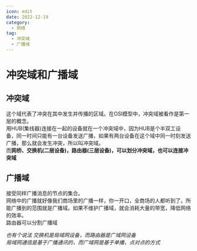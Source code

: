 ```yaml
---
icon: edit
date: 2022-12-19
category:
  - 网络
tag:
  - 冲突域
  - 广播域
---
```

# 冲突域和广播域

## 冲突域
这个域代表了冲突在其中发生并传播的区域。在OSI模型中，冲突域被看作是第一层的概念。  
用HUB(集线器)连接在一起的设备就在一个冲突域中，因为HUB是个半双工设备，同一时间只能有一台设备发送广播，如果有两台设备在这个域中同一时刻发送广播，那么就会发生冲突，所以叫冲突域。  
而**网桥、交换机(二层设备)，路由器(三层设备)，可以划分冲突域，也可以连接冲突域**

## 广播域
接受同样广播消息的节点的集合。  
网络中的广播就好像我们商场里的广播一样，你一开口，全商场的人都听到了。所能广播到的范围就是广播域。如果不维护广播域，就会消耗大量的带宽，降低网络的效率。  
路由器可以分割广播域


*也有个说法 交换机是局域网设备，而路由器是广域网设备  
局域网通信是基于广播通讯的，而广域网是基于单播，点对点的方式*